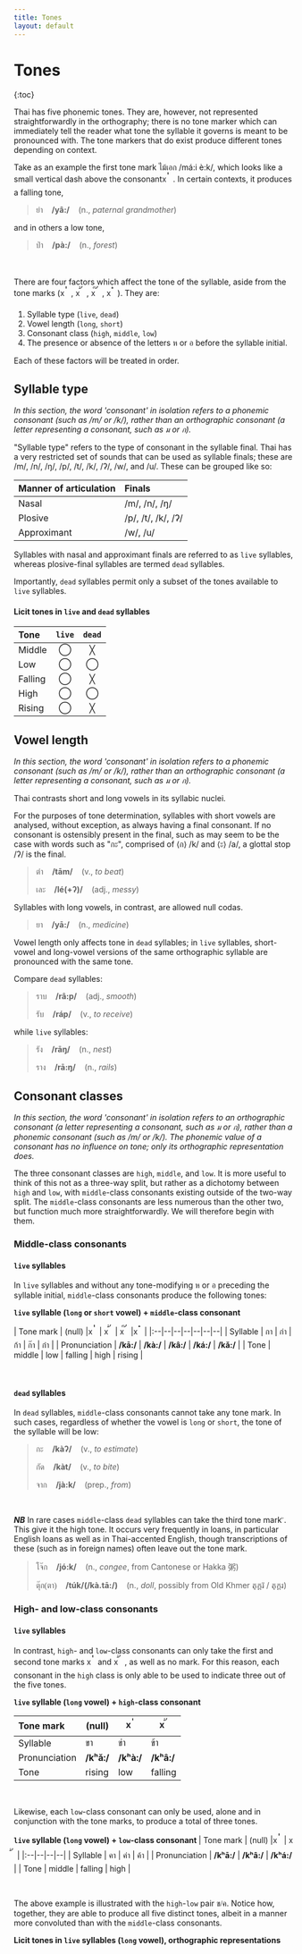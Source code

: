 ```yaml
---
title: Tones
layout: default
---
```



<link rel="preconnect" href="https://fonts.googleapis.com">
<link rel="preconnect" href="https://fonts.gstatic.com" crossorigin>
<link href="https://fonts.googleapis.com/css2?family=Sarabun:ital,wght@0,100;0,200;0,300;0,400;0,500;0,600;0,700;0,800;1,100;1,200;1,300;1,400;1,500;1,600;1,700;1,800&display=swap" rel="stylesheet">

<style>
#diacritic-presentation {
    font-size: 24px;
    vertical-align: sub;
    font-family: Sarabun;
    font-weight: 100;
}

#invisible {
    color: #27262b;
}

#thai-text {
    font-family: Sarabun;
    font-weight: 300;
}

</style>

# Tones

{:toc}

Thai has five phonemic tones. They are, however, not represented straightforwardly in the orthography; there is no tone marker which can immediately tell the reader what tone the syllable it governs is meant to be pronounced with. The tone markers that do exist produce different tones depending on context. 

Take as an example the first tone mark <span id="thai-text">ไม้เอก</span> /má:i è:k/, which looks like a small vertical dash above the consonant<span id="invisible">x</span><span id="diacritic-presentation"> ่ </span>. In certain contexts, it produces a falling tone,

> <span id="thai-text">ย่า</span>&nbsp;&nbsp;&nbsp;&nbsp;**/yâ:/**&nbsp;&nbsp;&nbsp;&nbsp;(n., *paternal grandmother*) 

and in others a low tone,

> <span id="thai-text">ป่า</span>&nbsp;&nbsp;&nbsp;&nbsp;**/pà:/**&nbsp;&nbsp;&nbsp;&nbsp;(n., *forest*)

<br>
<br>
There are four factors which affect the tone of the syllable, aside from the tone marks (<span id="invisible">x</span><span id="diacritic-presentation"> ่ </span>, <span id="invisible">x</span><span id="diacritic-presentation"> ้ </span>, <span id="invisible">x</span><span id="diacritic-presentation"> ๊ </span>, <span id="invisible">x</span><span id="diacritic-presentation"> ๋ </span>). They are:


1. Syllable type (`live`, `dead`)
2. Vowel length (`long`, `short`)
3. Consonant class (`high`, `middle`, `low`)
4. The presence or absence of the letters <span id="thai-text">ห</span> or <span id="thai-text">อ</span> before the syllable initial.


Each of these factors will be treated in order.

## Syllable type

*In this section, the word 'consonant' in isolation refers to a phonemic consonant (such as /m/ or /k/), rather than an orthographic consonant (a letter representing a consonant, such as <span id="thai-text">ม</span> or <span id="thai-text">ก</span>).*

"Syllable type" refers to the type of consonant in the syllable final. Thai has a very restricted set of sounds that can be used as syllable finals; these are /m/, /n/, /ŋ/, /p/, /t/, /k/, /ʔ/, /w/, and /u/. These can be grouped like so:

|Manner of articulation| Finals |
|:--|:--|
| Nasal | /m/, /n/, /ŋ/ |
| Plosive | /p/, /t/, /k/, /ʔ/ |
| Approximant | /w/, /u/ |

Syllables with nasal and approximant finals are referred to as `live` syllables, whereas plosive-final syllables are termed `dead` syllables.

Importantly, `dead` syllables permit only a subset of the tones available to `live` syllables.

#### Licit tones in `live` and `dead` syllables

| Tone | `live` | `dead` |
|:--|:--:|:--:|
| Middle | ◯ | ╳ |
| Low | ◯ | ◯ |
| Falling | ◯ | ╳ |
| High | ◯ | ◯ |
| Rising | ◯ | ╳ |


## Vowel length

*In this section, the word 'consonant' in isolation refers to a phonemic consonant (such as /m/ or /k/), rather than an orthographic consonant (a letter representing a consonant, such as <span id="thai-text">ม</span> or <span id="thai-text">ก</span>).*

Thai contrasts short and long vowels in its syllabic nuclei. 

For the purposes of tone determination, syllables with short vowels are analysed, without exception, as always having a final consonant. If no consonant is ostensibly present in the final, such as may seem to be the case with words such as "<span id="thai-text">กะ</span>", comprised of ⟨<span id="thai-text">ก</span>⟩ /k/ and ⟨<span id="thai-text">ะ</span>⟩ /a/, a glottal stop /ʔ/ is the final.

> <span id="thai-text">ตำ</span>&nbsp;&nbsp;&nbsp;&nbsp;**/tām/**&nbsp;&nbsp;&nbsp;&nbsp;(v., *to beat*)
>
> <span id="thai-text">เละ</span>&nbsp;&nbsp;&nbsp;&nbsp;**/lé(+ʔ)/**&nbsp;&nbsp;&nbsp;&nbsp;(adj., *messy*)

Syllables with long vowels, in contrast, are allowed null codas.

> <span id="thai-text">ยา</span>&nbsp;&nbsp;&nbsp;&nbsp;**/yā:/**&nbsp;&nbsp;&nbsp;&nbsp;(n., *medicine*)

Vowel length only affects tone in `dead` syllables; in `live` syllables,  short-vowel and long-vowel versions of the same orthographic syllable are pronounced with the same tone.

Compare `dead` syllables:
> <span id="thai-text">ราบ</span>&nbsp;&nbsp;&nbsp;&nbsp;**/râ:p/**&nbsp;&nbsp;&nbsp;&nbsp;(adj., *smooth*)
>
> <span id="thai-text">รับ</span>&nbsp;&nbsp;&nbsp;&nbsp;**/ráp/**&nbsp;&nbsp;&nbsp;&nbsp;(v., *to receive*)

while `live` syllables:
> <span id="thai-text">รัง</span>&nbsp;&nbsp;&nbsp;&nbsp;**/rāŋ/**&nbsp;&nbsp;&nbsp;&nbsp;(n., *nest*)
>
> <span id="thai-text">ราง</span>&nbsp;&nbsp;&nbsp;&nbsp;**/rā:ŋ/**&nbsp;&nbsp;&nbsp;&nbsp;(n., *rails*)


## Consonant classes

*In this section, the word 'consonant' in isolation refers to an orthographic consonant (a letter representing a consonant, such as <span id="thai-text">ม</span> or <span id="thai-text">ก</span>), rather than a phonemic consonant (such as /m/ or /k/). The phonemic value of a consonant has no influence on tone; only its orthographic representation does.*

The three consonant classes are `high`, `middle`, and `low`. It is more useful to think of this not as a three-way split, but rather as a dichotomy between `high` and `low`, with `middle`-class consonants existing outside of the two-way split. The `middle`-class consonants are less numerous than the other two, but function much more straightforwardly. We will therefore begin with them.

### Middle-class consonants  

#### `live` syllables

In `live` syllables and without any tone-modifying <span id="thai-text">ห</span> or <span id="thai-text">อ</span> preceding the syllable initial, `middle`-class consonants produce the following tones:

<b style="text-align:right"> `live` syllable (`long` or `short` vowel) + `middle`-class consonant </b>

| Tone mark | (null) |<span id="invisible">x</span><span id="diacritic-presentation"> ่ </span>| <span id="invisible">x</span><span id="diacritic-presentation"> ้ </span>| <span id="invisible">x</span><span id="diacritic-presentation"> ๊ </span>|<span id="invisible">x</span><span id="diacritic-presentation"> ๋ </span>|
|:--|--|--|--|--|--|--|
| Syllable | <span id="thai-text">กา</span> | <span id="thai-text">ก่า</span> | <span id="thai-text">ก้า</span> | <span id="thai-text">ก๊า</span> | <span id="thai-text">ก๋า</span> |
| Pronunciation | **/kā:/** | **/kà:/** | **/kâ:/** | **/ká:/** | **/kǎ:/** | 
| Tone | middle | low | falling | high | rising |

<br>

#### `dead` syllables

In `dead` syllables, `middle`-class consonants cannot take any tone mark. In such cases, regardless of whether the vowel is `long` or `short`, the tone of the syllable will be low:

> <span id="thai-text">กะ</span>&nbsp;&nbsp;&nbsp;&nbsp;**/kàʔ/**&nbsp;&nbsp;&nbsp;&nbsp;(v., *to estimate*)
>
> <span id="thai-text">กัด</span>&nbsp;&nbsp;&nbsp;&nbsp;**/kàt/**&nbsp;&nbsp;&nbsp;&nbsp;(v., *to bite*)
>
> <span id="thai-text">จาก</span>&nbsp;&nbsp;&nbsp;&nbsp;**/jà:k/**&nbsp;&nbsp;&nbsp;&nbsp;(prep., *from*)

<br>

***NB*** In rare cases `middle`-class `dead` syllables can take the third tone mark `๊`. This give it the high tone. It occurs very frequently in loans, in particular English loans as well as in Thai-accented English, though transcriptions of these (such as in foreign names) often leave out the tone mark.

> <span id="thai-text">โจ๊ก</span>&nbsp;&nbsp;&nbsp;&nbsp;**/jó:k/**&nbsp;&nbsp;&nbsp;&nbsp;(n., *congee*, from Cantonese or Hakka 粥)
> 
> <span id="thai-text">ตุ๊ก(ตา)</span>&nbsp;&nbsp;&nbsp;&nbsp;**/túk/(/kà.tā:/)**&nbsp;&nbsp;&nbsp;&nbsp;(n., *doll*, possibly from Old Khmer តុក្តរ៑ / តុក្តរ)

### High- and low-class consonants  

#### `live` syllables

In contrast, `high`- and `low`-class consonants can only take the first and second tone marks <span id="invisible">x</span><span id="diacritic-presentation"> ่ </span> and <span id="invisible">x</span><span id="diacritic-presentation"> ้ </span>, as well as no mark.  For this reason, each consonant in the `high` class is only able to be used to indicate three out of the five tones.


<b style="text-align:right"> `live` syllable (`long` vowel) + `high`-class consonant </b>

| Tone mark | (null) |<span id="invisible">x</span><span id="diacritic-presentation"> ่ </span>| <span id="invisible">x</span><span id="diacritic-presentation"> ้ </span>| 
|:--|--|--|--|
| Syllable | <span id="thai-text">ขา</span> | <span id="thai-text">ข่า</span> | <span id="thai-text">ข้า</span> |
| Pronunciation | **/kʰǎ:/** | **/kʰà:/** | **/kʰâ:/** |
| Tone | rising | low | falling |

<br>

Likewise, each `low`-class consonant can only be used, alone and in conjunction with the tone marks, to produce a total of three tones.

<b style="text-align:right"> `live` syllable (`long` vowel) + `low`-class consonant </b>
| Tone mark | (null) |<span id="invisible">x</span><span id="diacritic-presentation"> ่ </span>| <span id="invisible">x</span><span id="diacritic-presentation"> ้ </span>| 
|:--|--|--|--|
| Syllable | <span id="thai-text">คา</span> | <span id="thai-text">ค่า</span> | <span id="thai-text">ค้า</span> |
| Pronunciation | **/kʰā:/** | **/kʰâ:/** | **/kʰá:/** |
| Tone | middle | falling | high |

<br>

The above example is illustrated with the `high`-`low` pair <span id="thai-text">ข/ค</span>. Notice how, together, they are able to produce all five distinct tones, albeit in a manner more convoluted than with the `middle`-class consonants.

<b style="text-align:right"> Licit tones in `live` syllables (`long` vowel), orthographic representations </b>
